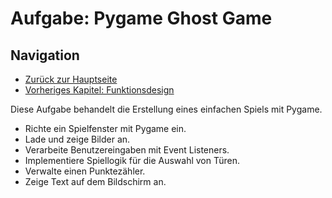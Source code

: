 # Aufgabe: Pygame Ghost Game

## Navigation
- [Zurück zur Hauptseite](/Aufgaben/Kapitel_0/Anfang_Lese_Mich.md)
- [Vorheriges Kapitel: Funktionsdesign](/Aufgaben/Kapitel_8/Funktionsdesign.md)

Diese Aufgabe behandelt die Erstellung eines einfachen Spiels mit Pygame.

- Richte ein Spielfenster mit Pygame ein.
- Lade und zeige Bilder an.
- Verarbeite Benutzereingaben mit Event Listeners.
- Implementiere Spiellogik für die Auswahl von Türen.
- Verwalte einen Punktezähler.
- Zeige Text auf dem Bildschirm an.
